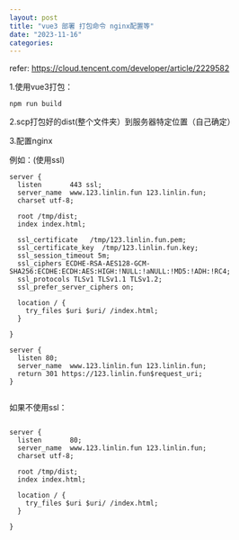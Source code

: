 ```yaml
---
layout: post
title: "vue3 部署 打包命令 nginx配置等"
date: "2023-11-16"
categories: 
---
```

<p>refer: <a href="https://cloud.tencent.com/developer/article/2229582">https://cloud.tencent.com/developer/article/2229582</a></p>

<p>1.使用vue3打包：</p>

<pre>
<code>npm run build</code></pre>

<p>2.scp打包好的dist(整个文件夹）到服务器特定位置（自己确定）</p>

<p>3.配置nginx</p>

<p>例如：(使用ssl)</p>

<pre>
<code>server {
  listen       443 ssl;
  server_name  www.123.linlin.fun 123.linlin.fun;
  charset utf-8;

  root /tmp/dist;
  index index.html;

  ssl_certificate   /tmp/123.linlin.fun.pem;
  ssl_certificate_key  /tmp/123.linlin.fun.key;
  ssl_session_timeout 5m; 
  ssl_ciphers ECDHE-RSA-AES128-GCM-SHA256:ECDHE:ECDH:AES:HIGH:!NULL:!aNULL:!MD5:!ADH:!RC4;
  ssl_protocols TLSv1 TLSv1.1 TLSv1.2;
  ssl_prefer_server_ciphers on; 

  location / { 
    try_files $uri $uri/ /index.html;
  }

}

server {
  listen 80; 
  server_name  www.123.linlin.fun 123.linlin.fun;
  return 301 https://123.linlin.fun$request_uri;
}

</code></pre>

<p>如果不使用ssl：</p>

<pre>
<code>
server {
  listen       80;
  server_name  www.123.linlin.fun 123.linlin.fun;
  charset utf-8;

  root /tmp/dist;
  index index.html;

  location / { 
    try_files $uri $uri/ /index.html;
  }

}

</code></pre>

